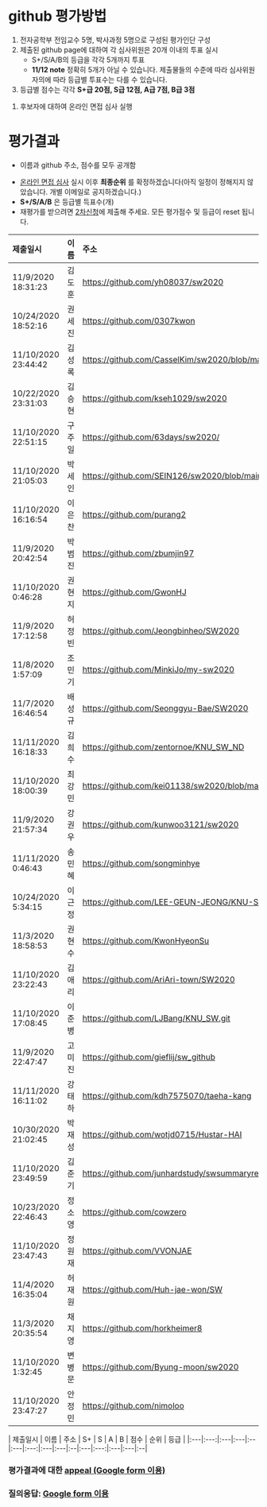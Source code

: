 # github 평가방법
1. 전자공학부 전임교수 5명, 박사과정 5명으로 구성된 평가인단 구성
1. 제출된 github page에 대하여 각 심사위원은 20개 이내의 투표 실시
   * S+/S/A/B의 등급을 각각 5개까지 투표
   * __11/12 note__ 정확히 5개가 아닐 수 있습니다. 제출물들의 수준에 따라 심사위원 자의에 따라 등급별 투표수는 다를 수 있습니다.
1. 등급별 점수는 각각 __S+급 20점, S급 12점, A급 7점, B급 3점__
<!-- 1. 투표에 의해 부여된 점수를 합하여 내림차순으로 정렬하고 순위 결정 -->
1. 후보자에 대하여 온라인 면접 심사 실행

# 평가결과
* 이름과 github 주소, 점수를 모두 공개함 
<!-- * 예시입니다. 평가를 마치면 업데이트될 예정입니다. -->
<!-- * 점수 순으로 정렬하겠습니다. -->
* [온라인 면접 심사](evaluation2.md) 실시 이후 __최종순위__ 를 확정하겠습니다(아직 일정이 정해지지 않았습니다. 개별 이메일로 공지하겠습니다.)
* __S+/S/A/B__ 은 등급별 득표수(개)
* 재평가를 받으려면 [2차신청](submission.md)에 제출해 주세요. 모든 평가점수 및 등급이 reset 됩니다.

| 제출일시 | 이름 | 주소 | S+ | S | A | B | 점수 | __순위__ | __등급__ | 
|:---|:---|:---|---:|---:|---:|---:|---:|---:|:---:|
| 11/9/2020  18:31:23   | 김도훈        | https://github.com/yh08037/sw2020                             |9      |0      |1      |0      |187    |1      |1등급|
| 10/24/2020 18:52:16   | 권세진        | https://github.com/0307kwon                                   |6      |4      |0      |0      |171    |2      |1등급|
| 11/10/2020 23:44:42   | 김성록        | https://github.com/CasselKim/sw2020/blob/main/Summary.md      |8      |0      |1      |1      |170    |3      |1등급|
| 10/22/2020 23:31:03   | 김승현        | https://github.com/kseh1029/sw2020                            |6      |1      |2      |1      |147    |4      |2등급|
| 11/10/2020 22:51:15   | 구주일        | https://github.com/63days/sw2020/                             |4      |4      |2      |0      |142    |5      |2등급|
| 11/10/2020 21:05:03   | 박세인        | https://github.com/SEIN126/sw2020/blob/main/Summary.md        |3      |6      |1      |0      |139    |6      |2등급|
| 11/10/2020 16:16:54   | 이은찬        | https://github.com/purang2                                    |4      |3      |3      |0      |137    |7      |2등급|
| 11/9/2020  20:42:54   | 박범진        | https://github.com/zbumjin97                                  |3      |5      |2      |0      |134    |8      |2등급|
| 11/10/2020  0:46:28   | 권현지        | https://github.com/GwonHJ                                     |3      |4      |2      |0      |122    |9      |3등급|
| 11/9/2020  17:12:58   | 허정빈        | https://github.com/Jeongbinheo/SW2020                         |0      |10     |0      |0      |120    |10     |3등급|
| 11/8/2020   1:57:09   | 조민기        | https://github.com/MinkiJo/my-sw2020                          |1      |7      |2      |0      |118    |11     |3등급|
| 11/7/2020  16:46:54   | 배성규        | https://github.com/Seonggyu-Bae/SW2020                        |0      |6      |4      |0      |100    |12     |3등급|
| 11/11/2020 16:18:33   | 김희수        | https://github.com/zentornoe/KNU_SW_ND                        |0      |3      |5      |2      |94     |13     |3등급|
| 11/10/2020 18:00:39   | 최강민        | https://github.com/kei01138/sw2020/blob/main/summary.md       |3      |0      |2      |1      |77     |14     |3등급|
| 11/9/2020  21:57:34   | 강권우        | https://github.com/kunwoo3121/sw2020                          |0      |1      |6      |3      |63     |15     |4등급|
| 11/11/2020  0:46:43   | 송민혜        | https://github.com/songminhye                                 |0      |0      |6      |1      |60     |16     |4등급|
| 10/24/2020  5:34:15   | 이근정        | https://github.com/LEE-GEUN-JEONG/KNU-SW                      |0      |1      |3      |3      |59     |17     |4등급|
| 11/3/2020  18:58:53   | 권현수        | https://github.com/KwonHyeonSu                                |0      |2      |2      |6      |56     |18     |4등급|
| 11/10/2020 23:22:43   | 김애리        | https://github.com/AriAri-town/SW2020                         |0      |0      |6      |4      |54     |19     |4등급|
| 11/10/2020 17:08:45   | 이준병        | https://github.com/LJBang/KNU_SW.git                          |0      |3      |1      |3      |52     |20     |4등급|
| 11/9/2020  22:47:47   | 고미진        | https://github.com/gieflij/sw_github                          |0      |1      |2      |6      |44     |21     |4등급|
| 11/11/2020 16:11:02   | 강태하        | https://github.com/kdh7575070/taeha-kang                      |0      |0      |2      |6      |42     |22     |4등급|
| 10/30/2020 21:02:45   | 박재성        | https://github.com/wotjd0715/Hustar-HAI                       |0      |0      |0      |7      |39     |23     |4등급|
| 11/10/2020 23:49:59   | 김준기        | https://github.com/junhardstudy/swsummaryrepository           |0      |1      |1      |6      |37     |24     |4등급|
| 10/23/2020 22:46:43   | 정소영        | https://github.com/cowzero                                    |0      |0      |3      |2      |34     |25     |4등급|
| 11/10/2020 23:47:43   | 정원재        | https://github.com/VVONJAE                                    |0      |0      |2      |3      |23     |26     |     |
| 11/4/2020  16:35:04   | 허재원        | https://github.com/Huh-jae-won/SW                             |0      |0      |0      |5      |15     |27     |     |
| 11/3/2020  20:35:54   | 채지영        | https://github.com/horkheimer8                                |0      |0      |1      |1      |10     |28     |     |
| 11/10/2020  1:32:45   | 변병문        | https://github.com/Byung-moon/sw2020                          |0      |0      |1      |1      |10     |28     |     |
| 11/10/2020 23:47:27   | 안정민        | https://github.com/nimoloo                                    |0      |0      |0      |1      |3      |30     |     |

| 제출일시 | 이름 | 주소 | S+ | S | A | B | 점수 | 순위 |   등급 |
|:---|:---:|:---|:---|:--|:---|:---:|:---|:---|:--|:---|:---:|:---|:---|:--|




<!-- ### 참고: [2019년 평가 우수 github list](example_submissions_2019.md) -->
### 평가결과에 대한 [appeal (Google form 이용)](https://docs.google.com/forms/d/e/1FAIpQLScZYCGBLcq8zOybtAGVubsTtUArOP7mBwHj64DF6p1cZoDF2Q/viewform?usp=sf_link)
### 질의응답: [Google form 이용](https://docs.google.com/forms/d/e/1FAIpQLSdN5AtF8bDQDJN3Vh896W_iKJfcE2RMJBCAl9A69kzLvkrcow/viewform?usp=sf_link)
